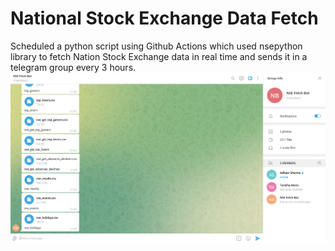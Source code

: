 # National Stock Exchange Data Fetch
Scheduled a python script using Github Actions which used nsepython library to fetch Nation Stock Exchange data in real time and sends it in a telegram group every 3 hours.
![alt text](https://github.com/AdhaarSharma/GithubActionSchedule/blob/main/DataReceived.png)
